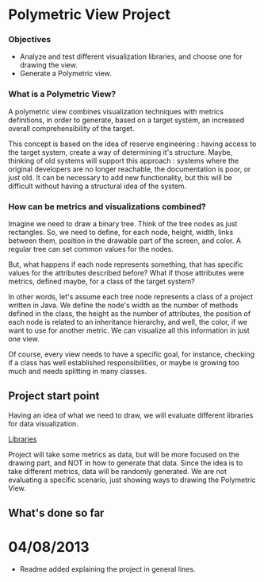 # Polymetric View Project

### Objectives
- Analyze and test different visualization libraries, and choose one for drawing the view. 
- Generate a Polymetric view. 

### What is a Polymetric View?

A polymetric view combines visualization techniques with metrics definitions, in order to generate, based on a target system, an increased overall comprehensibility of the target.

This concept is based on the idea of reserve engineering : having access to the target system, create a way of determining it's structure. Maybe, thinking of old systems will support this approach : systems where the original developers are no longer reachable, the documentation is poor, or just old. It can be necessary to add new functionality, but this will be difficult without having a structural idea of the system. 

### How can be metrics and visualizations combined?

Imagine we need to draw a binary tree. Think of the tree nodes as just rectangles. So, we need to define, for each node, height, width, links between them, position in the drawable part of the screen, and color. A regular tree can set common values for the nodes.

But, what happens if each node represents something, that has specific values for the attributes described before? What if those attributes were metrics, defined maybe, for a class of the target system?

In other words, let's assume each tree node represents a class of a project written in Java. We define the node's width as the number of methods defined in the class, the height as the number of attributes, the position of each node is related to an inheritance hierarchy, and well, the color, if we want to use for another metric. We can visualize all this information in just one view. 

Of course, every view needs to have a specific goal, for instance, checking if a class has well established responsibilities, or maybe is growing too much and needs splitting in many classes. 

## Project start point

Having an idea of what we need to draw, we will evaluate different libraries for data visualization. 

[Libraries](http://datavisualization.ch/tools/13-javascript-libraries-for-visualizations/)

Project will take some metrics as data, but will be more focused on the drawing part, and NOT in how to generate that data. Since the idea is to take different metrics, data will be randomly generated. We are not evaluating a specific scenario, just showing ways to drawing the Polymetric View.

## What's done so far

# 04/08/2013

+ Readme added explaining the project in general lines.

